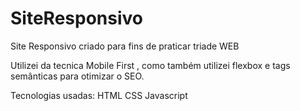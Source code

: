 # SiteResponsivo
Site Responsivo criado para fins de praticar triade WEB

Utilizei da tecnica Mobile First , como também utilizei flexbox e tags semânticas para otimizar o SEO.

Tecnologias usadas:
HTML
CSS
Javascript


